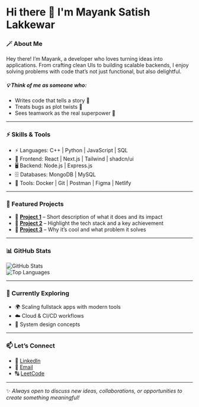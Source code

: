 
# Hi there 👋 I'm Mayank Satish Lakkewar 

### 🪄 About Me

Hey there! I’m Mayank, a developer who loves turning ideas into applications.
From crafting clean UIs to building scalable backends, I enjoy solving problems with code that’s not just functional, but also delightful.

##### 💡 Think of me as someone who:
- Writes code that tells a story 📖
- Treats bugs as plot twists 🐞
- Sees teamwork as the real superpower 🤝

---

### ⚡ Skills & Tools
- ⚡ Languages: C++ | Python | JavaScript | SQL
- 🎨 Frontend: React | Next.js | Tailwind | shadcn/ui
- 🖥️ Backend: Node.js | Express.js
- 🗄️ Databases: MongoDB | MySQL
- 🧩 Tools: Docker | Git | Postman | Figma | Netlify

---

### 📂 Featured Projects
- 🔗 [**Project 1**](#) – Short description of what it does and its impact  
- 🔗 [**Project 2**](#) – Highlight the tech stack and a key achievement  
- 🔗 [**Project 3**](#) – Why it’s cool and what problem it solves  

---

### 📊 GitHub Stats
![GitHub Stats](https://github-readme-stats.vercel.app/api?username=YOURUSERNAME&show_icons=true&theme=tokyonight)  
![Top Languages](https://github-readme-stats.vercel.app/api/top-langs/?username=YOURUSERNAME&layout=compact&theme=tokyonight)  

---

### 🎯 Currently Exploring
- 🌍 Scaling fullstack apps with modern tools
- ☁️ Cloud & CI/CD workflows
- 🧠 System design concepts
  
---

### 📫 Let’s Connect
- 💼 [LinkedIn](https://www.linkedin.com/in/mayank-lakkewar/)  
- 📧 [Email](mailto:mayanklakkewar.work@gmail.com)
- 🔠 [LeetCode](https://leetcode.com/u/mayanklakkewar/)
<!-- 🌐 [Portfolio/Website](#)  -->

---

✨ *Always open to discuss new ideas, collaborations, or opportunities to create something meaningful!*  
